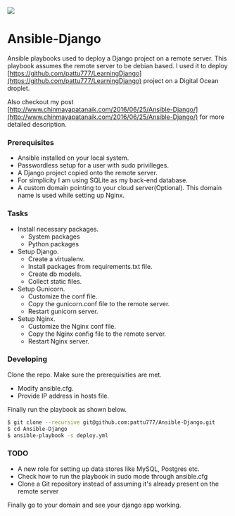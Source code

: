 ![](http://i.imgur.com/5QG0kVa.jpg?1)

# Ansible-Django
Ansible playbooks used to deploy a Django project on a remote server. This playbook assumes the remote server to be debian based. I used it to deploy [https://github.com/pattu777/LearningDjango](https://github.com/pattu777/LearningDjango) project on a Digital Ocean droplet. 

Also checkout my post [http://www.chinmayapatanaik.com/2016/06/25/Ansible-Django/](http://www.chinmayapatanaik.com/2016/06/25/Ansible-Django/) for more detailed description.

### Prerequisites

* Ansible installed on your local system.
* Passwordless setup for a user with sudo privilleges.
* A Django project copied onto the remote server. 
* For simplicity I am using SQLite as my back-end database.
* A custom domain pointing to your cloud server(Optional). This domain name is used while setting up Nginx.


### Tasks

* Install necessary packages.
  * System packages
  * Python packages
* Setup Django.
  * Create a virtualenv.
  * Install packages from requirements.txt file.
  * Create db models.
  * Collect static files.
* Setup Gunicorn.
  * Customize the conf file.
  * Copy the gunicorn.conf file to the remote server.
  * Restart gunicorn server.
* Setup Nginx.
  * Customize the Nginx conf file.
  * Copy the Nginx config file to the remote server.
  * Restart Nginx server.

### Developing

Clone the repo. Make sure the prerequisities are met. 

* Modify ansible.cfg.
* Provide IP address in hosts file.

Finally run the playbook as shown below.

```bash
$ git clone --recursive git@github.com:pattu777/Ansible-Django.git
$ cd Ansible-Django
$ ansible-playbook -s deploy.yml
```

### TODO
* A new role for setting up data stores like MySQL, Postgres etc.
* Check how to run the playbook in sudo mode through ansible.cfg 
* Clone a Git repository instead of assuming it's already present on the remote server

Finally go to your domain and see your django app working.
